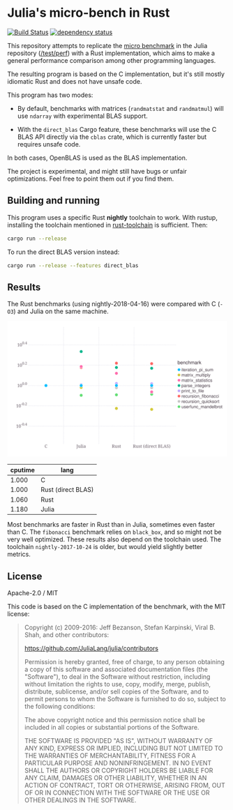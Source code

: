 # Julia's micro-bench in Rust

[![Build Status](https://travis-ci.org/Enet4/julia-bench-rs.svg?branch=master)](https://travis-ci.org/Enet4/julia-bench-rs) [![dependency status](https://deps.rs/repo/github/Enet4/julia-bench-rs/status.svg)](https://deps.rs/repo/github/Enet4/julia-bench-rs)

This repository attempts to replicate the [micro benchmark](https://github.com/JuliaLang/julia/tree/master/test/perf/micro) in the Julia repository ([/test/perf](https://github.com/JuliaLang/julia/tree/master/test/perf)) with a Rust implementation, which aims to make a general performance comparison among other programming languages.

The resulting program is based on the C implementation, but it's still mostly idiomatic Rust and does not have unsafe code.

This program has two modes:

- By default, benchmarks with matrices (`randmatstat` and `randmatmul`) will use `ndarray` with experimental BLAS support.

- With the `direct_blas` Cargo feature, these benchmarks will use the C BLAS API directly via the `cblas` crate, which is currently faster but requires unsafe code.

In both cases, OpenBLAS is used as the BLAS implementation.

The project is experimental, and might still have bugs or unfair optimizations. Feel free to point them out if you find them.

## Building and running

This program uses a specific Rust **nightly** toolchain to work. With rustup, installing the toolchain mentioned in [rust-toolchain](rust-toolchain) is sufficient. Then:

```bash
cargo run --release
```

To run the direct BLAS version instead:

```bash
cargo run --release --features direct_blas
```

## Results

The Rust benchmarks (using nightly-2018-04-16) were compared with C (`-O3`) and Julia on the same machine.

![](benchmarks.svg)

| cputime |  lang
|---------|--------------------
| 1.000   |  C
| 1.000   |  Rust (direct BLAS)
| 1.060   |  Rust
| 1.180   |  Julia

Most benchmarks are faster in Rust than in Julia, sometimes even faster than C. The `fibonacci` benchmark relies on `black_box`, and so might not be very well optimized. These results also depend on the toolchain used. The toolchain `nightly-2017-10-24` is older, but would yield slightly better metrics.

## License

Apache-2.0 / MIT

This code is based on the C implementation of the benchmark, with the MIT license:

> Copyright (c) 2009-2016: Jeff Bezanson, Stefan Karpinski, Viral B. Shah,
> and other contributors:
>
> https://github.com/JuliaLang/julia/contributors
>
> Permission is hereby granted, free of charge, to any person obtaining
> a copy of this software and associated documentation files (the
> "Software"), to deal in the Software without restriction, including
> without limitation the rights to use, copy, modify, merge, publish,
> distribute, sublicense, and/or sell copies of the Software, and to
> permit persons to whom the Software is furnished to do so, subject to
> the following conditions:
>
> The above copyright notice and this permission notice shall be
> included in all copies or substantial portions of the Software.
>
> THE SOFTWARE IS PROVIDED "AS IS", WITHOUT WARRANTY OF ANY KIND,
> EXPRESS OR IMPLIED, INCLUDING BUT NOT LIMITED TO THE WARRANTIES OF
> MERCHANTABILITY, FITNESS FOR A PARTICULAR PURPOSE AND
> NONINFRINGEMENT. IN NO EVENT SHALL THE AUTHORS OR COPYRIGHT HOLDERS BE
> LIABLE FOR ANY CLAIM, DAMAGES OR OTHER LIABILITY, WHETHER IN AN ACTION
> OF CONTRACT, TORT OR OTHERWISE, ARISING FROM, OUT OF OR IN CONNECTION
> WITH THE SOFTWARE OR THE USE OR OTHER DEALINGS IN THE SOFTWARE.

